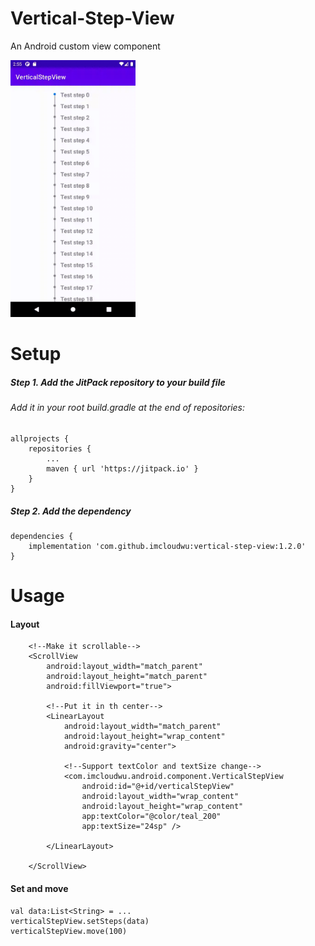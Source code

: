 # Vertical-Step-View
An Android custom view component

<img src="https://github.com/imcloudwu/vertical-step-view/blob/master/screen.gif" width="200">

# Setup
##### Step 1. Add the JitPack repository to your build file
###### Add it in your root build.gradle at the end of repositories:
```
allprojects {
    repositories {
        ...
        maven { url 'https://jitpack.io' }
    }
}
```
##### Step 2. Add the dependency
```
dependencies {
    implementation 'com.github.imcloudwu:vertical-step-view:1.2.0'
}
```

# Usage
#### Layout
```
    <!--Make it scrollable-->
    <ScrollView
        android:layout_width="match_parent"
        android:layout_height="match_parent"
        android:fillViewport="true">

        <!--Put it in th center-->
        <LinearLayout
            android:layout_width="match_parent"
            android:layout_height="wrap_content"
            android:gravity="center">

            <!--Support textColor and textSize change-->
            <com.imcloudwu.android.component.VerticalStepView
                android:id="@+id/verticalStepView"
                android:layout_width="wrap_content"
                android:layout_height="wrap_content"
                app:textColor="@color/teal_200"
                app:textSize="24sp" />

        </LinearLayout>

    </ScrollView>
```
#### Set and move
```
val data:List<String> = ...
verticalStepView.setSteps(data)
verticalStepView.move(100)
```
